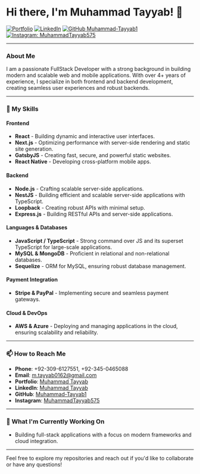 # Hi there, I'm Muhammad Tayyab! 👋

[![Portfolio](https://img.shields.io/badge/Portfolio-Muhammad%20Tayyab-4CAF50?style=flat-square&logo=vercel&logoColor=white&link=https://muhammad-portfolio-five.vercel.app/)](https://muhammad-portfolio-five.vercel.app/)
[![LinkedIn](https://img.shields.io/badge/LinkedIn-Muhammad%20Tayyab-blue?style=flat-square&logo=Linkedin&logoColor=white&link=https://www.linkedin.com/in/muhammad-tayyab-487b77192/)](https://www.linkedin.com/in/muhammad-tayyab-487b77192/)
[![GitHub Muhammad-Tayyab1](https://img.shields.io/github/followers/Muhammad-Tayyab1?label=follow&style=social)](https://github.com/Muhammad-Tayyab1)
[![Instagram: MuhammadTayyab575](https://img.shields.io/badge/Instagram-Muhammad%20Tayyab575-E4405F?style=flat-square&logo=instagram&logoColor=white&link=https://www.instagram.com/muhammadtayyab575)](https://www.instagram.com/muhammadtayyab575)

---

### About Me

I am a passionate FullStack Developer with a strong background in building modern and scalable web and mobile applications. With over 4+ years of experience, I specialize in both frontend and backend development, creating seamless user experiences and robust backends.

---

### 🌟 My Skills

#### Frontend
- **React** - Building dynamic and interactive user interfaces.
- **Next.js** - Optimizing performance with server-side rendering and static site generation.
- **GatsbyJS** - Creating fast, secure, and powerful static websites.
- **React Native** - Developing cross-platform mobile apps.

#### Backend
- **Node.js** - Crafting scalable server-side applications.
- **NestJS** - Building efficient and scalable server-side applications with TypeScript.
- **Loopback** - Creating robust APIs with minimal setup.
- **Express.js** - Building RESTful APIs and server-side applications.

#### Languages & Databases
- **JavaScript / TypeScript** - Strong command over JS and its superset TypeScript for large-scale applications.
- **MySQL & MongoDB** - Proficient in relational and non-relational databases.
- **Sequelize** - ORM for MySQL, ensuring robust database management.

#### Payment Integration
- **Stripe & PayPal** - Implementing secure and seamless payment gateways.

#### Cloud & DevOps
- **AWS & Azure** - Deploying and managing applications in the cloud, ensuring scalability and reliability.

---

### 📫 How to Reach Me
- **Phone**: +92-309-6127551, +92-345-0465088
- **Email**: [m.tayyab0162@gmail.com](mailto:m.tayyab0162@gmail.com)
- **Portfolio**: [Muhammad Tayyab](https://muhammad-portfolio-five.vercel.app/)
- **LinkedIn**: [Muhammad Tayyab](https://www.linkedin.com/in/muhammad-tayyab-487b77192/)
- **GitHub**: [Muhammad-Tayyab1](https://github.com/Muhammad-Tayyab1)
- **Instagram**: [MuhammadTayyab575](https://www.instagram.com/muhammadtayyab575)

---

### 🚀 What I'm Currently Working On
- Building full-stack applications with a focus on modern frameworks and cloud integration.

---

Feel free to explore my repositories and reach out if you'd like to collaborate or have any questions!
